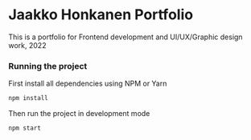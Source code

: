 # Jaakko Honkanen Portfolio

This is a portfolio for Frontend development and UI/UX/Graphic design work, 2022

### Running the project

First install all dependencies using NPM or Yarn

```sh
npm install
```

Then run the project in development mode

```sh
npm start
```

